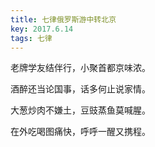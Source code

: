 ```yaml
---
title: 七律俄罗斯游中转北京
key: 2017.6.14
tags: 七律
---
```


老牌学友结伴行，小聚首都京味浓。

酒醉还当论国事，话多何止说家情。

大葱炒肉不嫌土，豆豉蒸鱼莫喊腥。

在外吃喝图痛快，呼呼一醒又携程。

</br>

